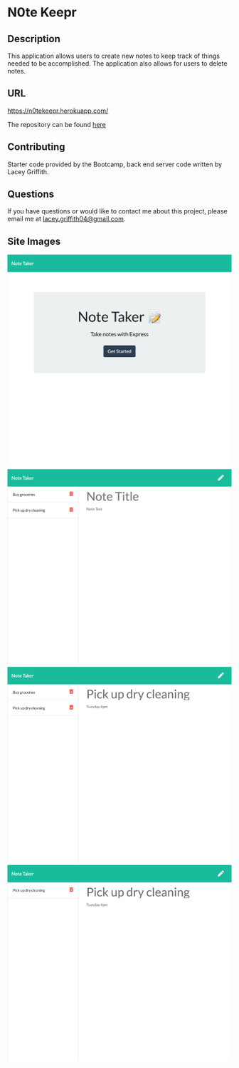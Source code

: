 # N0te Keepr

## Description
This application allows users to create new notes to keep track of things needed to be accomplished. The application also allows for users to delete notes.

## URL
https://n0tekeepr.herokuapp.com/

The repository can be found [here](https://github.com/lacey-griffith/miniature-eureka)

## Contributing
Starter code provided by the Bootcamp, back end server code written by Lacey Griffith.

## Questions
If you have questions or would like to contact me about this project, please email me at lacey.griffith04@gmail.com.

## Site Images
![Site Image](./images/landing.png)
![Site Image](images/notes_example.png)
![Site Image](images/notes_example2.png)
![Site Image](images/notes_example3.png)